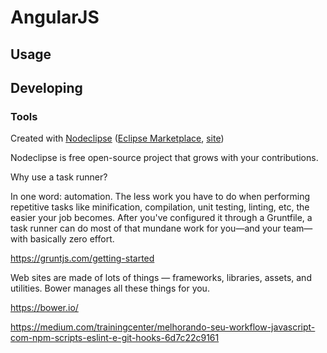 # AngularJS



## Usage



## Developing



### Tools

Created with [Nodeclipse](https://github.com/Nodeclipse/nodeclipse-1)
 ([Eclipse Marketplace](http://marketplace.eclipse.org/content/nodeclipse), [site](http://www.nodeclipse.org))   

Nodeclipse is free open-source project that grows with your contributions.

Why use a task runner?

In one word: automation. The less work you have to do when performing repetitive tasks like minification, compilation, unit testing, linting, etc, the easier your job becomes. After you've configured it through a Gruntfile, a task runner can do most of that mundane work for you—and your team—with basically zero effort.

https://gruntjs.com/getting-started


Web sites are made of lots of things — frameworks, libraries, assets, and utilities. Bower manages all these things for you.

https://bower.io/

https://medium.com/trainingcenter/melhorando-seu-workflow-javascript-com-npm-scripts-eslint-e-git-hooks-6d7c22c9161